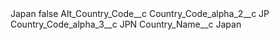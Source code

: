 <?xml version="1.0" encoding="UTF-8"?>
<CustomMetadata xmlns="http://soap.sforce.com/2006/04/metadata" xmlns:xsi="http://www.w3.org/2001/XMLSchema-instance" xmlns:xsd="http://www.w3.org/2001/XMLSchema">
    <label>Japan</label>
    <protected>false</protected>
    <values>
        <field>Alt_Country_Code__c</field>
        <value xsi:nil="true"/>
    </values>
    <values>
        <field>Country_Code_alpha_2__c</field>
        <value xsi:type="xsd:string">JP</value>
    </values>
    <values>
        <field>Country_Code_alpha_3__c</field>
        <value xsi:type="xsd:string">JPN</value>
    </values>
    <values>
        <field>Country_Name__c</field>
        <value xsi:type="xsd:string">Japan</value>
    </values>
</CustomMetadata>
